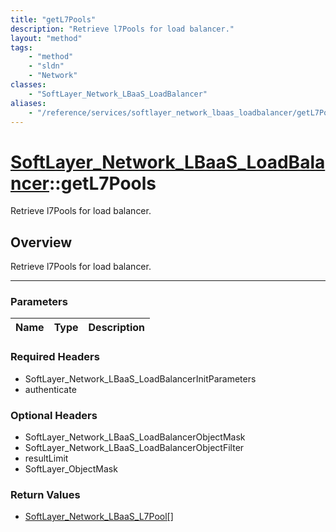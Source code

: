 ```yaml
---
title: "getL7Pools"
description: "Retrieve l7Pools for load balancer."
layout: "method"
tags:
    - "method"
    - "sldn"
    - "Network"
classes:
    - "SoftLayer_Network_LBaaS_LoadBalancer"
aliases:
    - "/reference/services/softlayer_network_lbaas_loadbalancer/getL7Pools"
---
```

# [SoftLayer_Network_LBaaS_LoadBalancer](/reference/services/SoftLayer_Network_LBaaS_LoadBalancer)::getL7Pools

Retrieve l7Pools for load balancer.


## Overview 
Retrieve l7Pools for load balancer.

-----

### Parameters 
|Name | Type | Description |
| --- | --- | --- |


### Required Headers
* SoftLayer_Network_LBaaS_LoadBalancerInitParameters
* authenticate


### Optional Headers
* SoftLayer_Network_LBaaS_LoadBalancerObjectMask
* SoftLayer_Network_LBaaS_LoadBalancerObjectFilter
* resultLimit
* SoftLayer_ObjectMask

### Return Values
* <a href='/reference/datatypes/SoftLayer_Network_LBaaS_L7Pool'>SoftLayer_Network_LBaaS_L7Pool[] </a>




